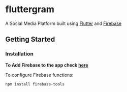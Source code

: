 # fluttergram

A Social Media Platform built using [Flutter](https://flutter.dev/) and [Firebase](http://firebase.google.com/)

## Getting Started

### Installation

**To Add Firebase to the app check [here](https://firebase.google.com/docs/flutter/setup)**

To configure Firebase functions:
```
npm install firebase-tools
```
